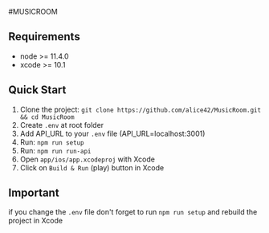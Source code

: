 #MUSICROOM

## Requirements

- node >= 11.4.0
- xcode >= 10.1

## Quick Start

1. Clone the project: `git clone https://github.com/alice42/MusicRoom.git && cd MusicRoom`
2. Create `.env` at root folder
3. Add API_URL to your `.env` file (API_URL=localhost:3001)
4. Run: `npm run setup`
5. Run: `npm run run-api`
6. Open `app/ios/app.xcodeproj` with Xcode
7. Click on `Build & Run` (play) button in Xcode

## Important

if you change the `.env` file don't forget to run `npm run setup` and rebuild the project in Xcode
